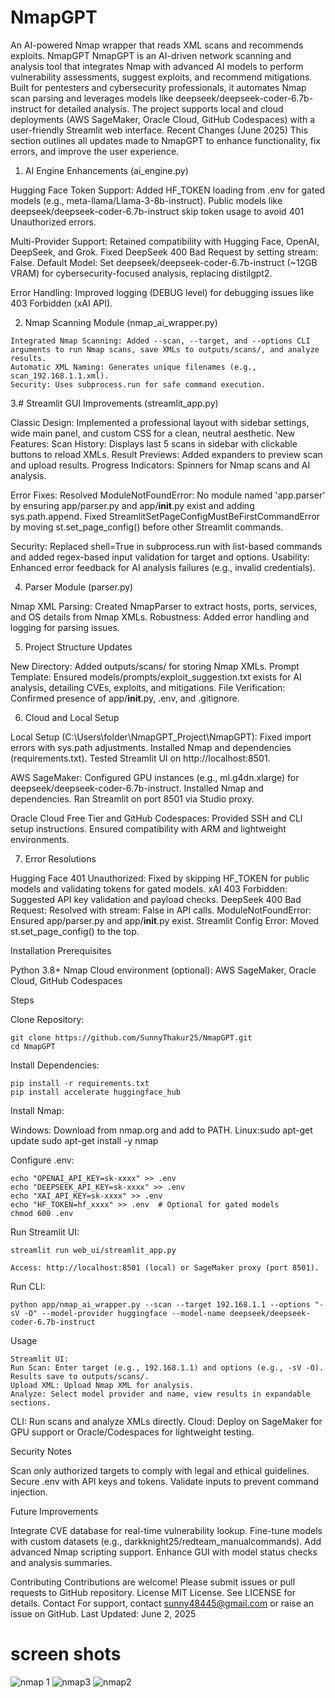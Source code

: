 # NmapGPT

An AI-powered Nmap wrapper that reads XML scans and recommends exploits.
NmapGPT
NmapGPT is an AI-driven network scanning and analysis tool that integrates Nmap with advanced AI models to perform vulnerability assessments, suggest exploits, and recommend mitigations. Built for pentesters and cybersecurity professionals, it automates Nmap scan parsing and leverages models like deepseek/deepseek-coder-6.7b-instruct for detailed analysis. The project supports local and cloud deployments (AWS SageMaker, Oracle Cloud, GitHub Codespaces) with a user-friendly Streamlit web interface.
Recent Changes (June 2025)
This section outlines all updates made to NmapGPT to enhance functionality, fix errors, and improve the user experience.
1. AI Engine Enhancements (ai_engine.py)

Hugging Face Token Support: Added HF_TOKEN loading from .env for gated models (e.g., meta-llama/Llama-3-8b-instruct). Public models like deepseek/deepseek-coder-6.7b-instruct skip token usage to avoid 401 Unauthorized errors.

Multi-Provider Support: Retained compatibility with Hugging Face, OpenAI, DeepSeek, and Grok. Fixed DeepSeek 400 Bad Request by setting stream: False.
Default Model: Set deepseek/deepseek-coder-6.7b-instruct (~12GB VRAM) for cybersecurity-focused analysis, replacing distilgpt2.

Error Handling: Improved logging (DEBUG level) for debugging issues like 403 Forbidden (xAI API).

2. Nmap Scanning Module (nmap_ai_wrapper.py)
```
Integrated Nmap Scanning: Added --scan, --target, and --options CLI arguments to run Nmap scans, save XMLs to outputs/scans/, and analyze results. 
Automatic XML Naming: Generates unique filenames (e.g., scan_192.168.1.1.xml).
Security: Uses subprocess.run for safe command execution.
```
3.# Streamlit GUI Improvements (streamlit_app.py)

Classic Design: Implemented a professional layout with sidebar settings, wide main panel, and custom CSS for a clean, neutral aesthetic. 
New Features:
Scan History: Displays last 5 scans in sidebar with clickable buttons to reload XMLs.
Result Previews: Added expanders to preview scan and upload results.
Progress Indicators: Spinners for Nmap scans and AI analysis.


Error Fixes:
Resolved ModuleNotFoundError: No module named 'app.parser' by ensuring app/parser.py and app/__init__.py exist and adding sys.path.append.
Fixed StreamlitSetPageConfigMustBeFirstCommandError by moving st.set_page_config() before other Streamlit commands.


Security: Replaced shell=True in subprocess.run with list-based commands and added regex-based input validation for target and options.
Usability: Enhanced error feedback for AI analysis failures (e.g., invalid credentials).

4. Parser Module (parser.py)

Nmap XML Parsing: Created NmapParser to extract hosts, ports, services, and OS details from Nmap XMLs. 
Robustness: Added error handling and logging for parsing issues.

5. Project Structure Updates

New Directory: Added outputs/scans/ for storing Nmap XMLs.
Prompt Template: Ensured models/prompts/exploit_suggestion.txt exists for AI analysis, detailing CVEs, exploits, and mitigations.
File Verification: Confirmed presence of app/__init__.py, .env, and .gitignore.

6. Cloud and Local Setup

Local Setup (C:\Users\folder\NmapGPT_Project\NmapGPT):
Fixed import errors with sys.path adjustments.
Installed Nmap and dependencies (requirements.txt).
Tested Streamlit UI on http://localhost:8501.


AWS SageMaker:
Configured GPU instances (e.g., ml.g4dn.xlarge) for deepseek/deepseek-coder-6.7b-instruct.
Installed Nmap and dependencies.
Ran Streamlit on port 8501 via Studio proxy.


Oracle Cloud Free Tier and GitHub Codespaces:
Provided SSH and CLI setup instructions.
Ensured compatibility with ARM and lightweight environments.



7. Error Resolutions

Hugging Face 401 Unauthorized: Fixed by skipping HF_TOKEN for public models and validating tokens for gated models.
xAI 403 Forbidden: Suggested API key validation and payload checks.
DeepSeek 400 Bad Request: Resolved with stream: False in API calls.
ModuleNotFoundError: Ensured app/parser.py and app/__init__.py exist.
Streamlit Config Error: Moved st.set_page_config() to the top.

Installation
Prerequisites

Python 3.8+
Nmap
Cloud environment (optional): AWS SageMaker, Oracle Cloud, GitHub Codespaces

Steps

Clone Repository:
```
git clone https://github.com/SunnyThakur25/NmapGPT.git
cd NmapGPT
```

Install Dependencies:
```
pip install -r requirements.txt
pip install accelerate huggingface_hub
```

Install Nmap:

Windows: Download from nmap.org and add to PATH.
Linux:sudo apt-get update
sudo apt-get install -y nmap




Configure .env:
```
echo "OPENAI_API_KEY=sk-xxxx" >> .env
echo "DEEPSEEK_API_KEY=sk-xxxx" >> .env
echo "XAI_API_KEY=sk-xxxx" >> .env
echo "HF_TOKEN=hf_xxxx" >> .env  # Optional for gated models
chmod 600 .env
```

Run Streamlit UI:
```
streamlit run web_ui/streamlit_app.py
```
```
Access: http://localhost:8501 (local) or SageMaker proxy (port 8501).
```

Run CLI:
```
python app/nmap_ai_wrapper.py --scan --target 192.168.1.1 --options "-sV -O" --model-provider huggingface --model-name deepseek/deepseek-coder-6.7b-instruct
```


Usage
```
Streamlit UI:
Run Scan: Enter target (e.g., 192.168.1.1) and options (e.g., -sV -O). Results save to outputs/scans/.
Upload XML: Upload Nmap XML for analysis.
Analyze: Select model provider and name, view results in expandable sections.
```

CLI: Run scans and analyze XMLs directly.
Cloud: Deploy on SageMaker for GPU support or Oracle/Codespaces for lightweight testing.

Security Notes

Scan only authorized targets to comply with legal and ethical guidelines.
Secure .env with API keys and tokens.
Validate inputs to prevent command injection.

Future Improvements

Integrate CVE database for real-time vulnerability lookup.
Fine-tune models with custom datasets (e.g., darkknight25/redteam_manualcommands).
Add advanced Nmap scripting support.
Enhance GUI with model status checks and analysis summaries.

Contributing
Contributions are welcome! Please submit issues or pull requests to GitHub repository.
License
MIT License. See LICENSE for details.
Contact
For support, contact sunny48445@gmail.com or raise an issue on GitHub.
Last Updated: June 2, 2025


# screen shots

![nmap 1](https://github.com/user-attachments/assets/6fe448b8-2371-4406-ba9c-0cd61b68ee24)
![nmap3](https://github.com/user-attachments/assets/4f63b127-f0a9-40e8-b292-79a071891ddb)
![nmap2](https://github.com/user-attachments/assets/401f16ec-d782-46b0-955d-6d2e77a5d15f)


